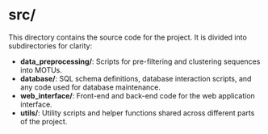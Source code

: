# src/

This directory contains the source code for the project. It is divided into subdirectories for clarity:

- **data_preprocessing/**: Scripts for pre-filtering and clustering sequences into MOTUs.
- **database/**: SQL schema definitions, database interaction scripts, and any code used for database maintenance.
- **web_interface/**: Front-end and back-end code for the web application interface.
- **utils/**: Utility scripts and helper functions shared across different parts of the project.